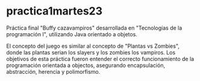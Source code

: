 # practica1martes23
Práctica final "Buffy cazavampiros" desarrollada en "Tecnologías de la programación I", utilizando Java orientado a objetos.

El concepto del juego es similar al concepto de "Plantas vs Zombies", donde las plantas serian los slayers y los zombies los vampiros. Los objetivos de esta práctica fueron entender el correcto funcionamiento de la programación orientada a objectos, asegurando encapsulación, abstracción, herencia y polimorfismo. 
